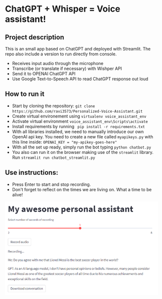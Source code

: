 # ChatGPT + Whisper = Voice assistant!

## Project description

This is an small app based on ChatGPT and deployed with Streamlit. The repo also include a version to run directly from console.

* Receives input audio through the microphone
* Transcribe (or translate if necessary) with Wishper API
* Send it to OPENAI ChatGPT API
* Use Google Text-to-Speech API to read ChatGPT response out loud

## How to run it

* Start by cloning the repository:
  `git clone https://github.com/ravi3573/Personalized-Voice-Assistant.git`
* Create virtual environement using `virtualenv voice_assistant_env`
* Activate virtual environment `voice_assistant_env\Scripts\activate  `
* Install requirements by running ` pip install -r requirements.txt`
* With all libraries installed, we need to manually introduce our own OpenAI api key. You need to create a new file called `myapikeys.py` with this line inside:
  `OPENAI_KEY = "my-apikey-goes-here"`
* With all the set up ready, simply run the bot typing `python chatbot.py`
* You also can run it on the browser making use of the `streamlit` library. Run `streamlit run chatbot_streamlit.py`

## Use instructions:

* Press Enter to start and stop recording.
* Don't forget to reflect on the times we are living on. What a time to be alive!

![](https://github.com/PabloCanovas/chatgpt-whisper-streamlit-voice-assistant/blob/master/img/streamlit_app.png)

